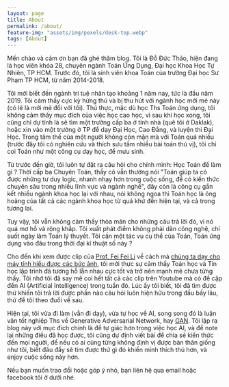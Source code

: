 ```yaml
---
layout: page
title: About
permalink: /about/
feature-img: "assets/img/pexels/desk-top.webp"
tags: [About]
---
```


<p>Mến chào và cảm ơn bạn đã ghé thăm blog. Tôi là Đỗ Đức Thảo, hiện đang là học viên khóa 28, chuyên ngành Toán Ứng Dụng, Đại học Khoa Học Tự Nhiên, TP HCM. Trước đó, tôi là sinh viên khoa Toán của trường Đại học Sư Phạm TP HCM, từ năm 2014-2018.</p>

<p>Tôi mới biết đến ngành trí tuệ nhân tạo khoảng 1 năm nay, tức là đầu năm 2019. Tôi cảm thấy cực kỳ hứng thú và bị thu hút với ngành học mới mẻ này (có lẽ là mới mẻ đối với tôi). Thú thực, mặc dù học Ths Toán ứng dụng, tôi không cảm thấy mục đích của việc học cao học, vì sau khi học xong, tôi cũng chỉ dự tính là sẽ tìm một trường cấp ba ở tỉnh nhà (quê tôi ở Daklak), hoặc xin vào một trường ở TP để dạy Đại Học, Cao Đẳng, và luyện thi Đại Học. Trong tâm thế của một người không còn mặn mà với Toán quá nhiều (trước đây tôi có nghiên cứu và thích sưu tầm nhiều bài toán thú vị), tôi chỉ coi Toán như một công cụ dạy học, để mưu sinh.<p>

<p>Từ trước đến giờ, tôi luôn tự đặt ra câu hỏi cho chính mình: Học Toán để làm gì ? Thời cấp ba Chuyên Toán, thầy cô vẫn thường nói "Toán giúp ta có được những tư duy logic, nhanh nhạy hơn trong cuộc sống, để có kiến thức chuyên sâu trong nhiều lĩnh vực và ngành nghề", đây còn là công cụ gắn kết nhiều ngành khoa học lại với nhau, nói không ngoa thì Toán học là ông hoàng của tất cả các ngành khoa học từ quá khứ đến hiện tại, và cả trong tương lai.</p>

<p>Tuy vậy, tôi vẫn không cảm thấy thỏa mãn cho những câu trả lời đó, vì nó quá mơ hồ và rộng khắp. Tôi xuất phát điểm không phải dân công nghệ, chỉ suốt ngày làm Toán lý thuyết. Tôi cần một tác vụ cụ thể của Toán, Toán ứng dụng vào đâu trong thời đại kĩ thuật số này ?</p>

<p>Cho đến khi xem được clip của <a href="https://profiles.stanford.edu/fei-fei-li">Prof. Fei Fei Li</a> về cách mà <a href="https://www.youtube.com/watch?v=40riCqvRoMs">chúng ta dạy cho máy tính hiểu được các bức ảnh</a>, tôi mới thực sự cảm thấy Toán học và Tin học lập trình đã tương hỗ lẫn nhau cực tốt và trở nên mạnh mẽ chưa từng thấy. Tôi nhớ tôi đã say mê coi hết tất cả các clip trên Youtube mà có đề cập đến AI (Artificial Intelligence) trong tuần đó. Lúc ấy tôi biết, tôi đã tìm được thứ khiến tôi trả lời được phần nào câu hỏi luôn hiện hữu trong đầu bấy lâu, thứ để tôi theo đuổi về sau.</p>

<p>Hiện tại, tôi vừa đi làm (vẫn đi dạy), vừa tự học về AI, song song đó là luận văn tốt nghiệp Ths về Generative Adversarial Network, hay <a href="https://en.wikipedia.org/wiki/Generative_adversarial_network">GAN</a>. Tôi lập ra blog này với mục đích chính là để tự giác hơn trong việc học AI, và để note lại những điều đã học được, tôi cũng dự định viết bài để chia sẻ kiến thức đến mọi người, để nếu có ai cũng từng không định vị được bản thân giống như tôi, biết đâu đấy sẽ tìm được thứ gì đó khiến mình thích thú hơn, và enjoy cuộc sống này hơn.</p>

<p>Nếu bạn muốn trao đổi hoặc góp ý nhỏ, bạn liên hệ qua email hoặc facebook tôi ở dưới nhé.</p>
